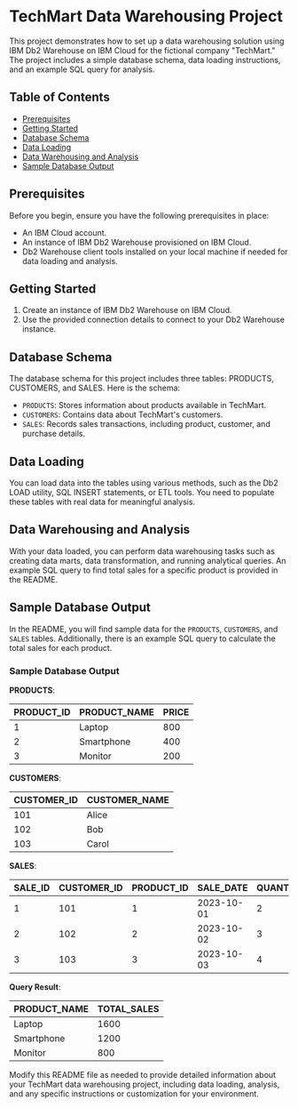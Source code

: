 # TechMart Data Warehousing Project

This project demonstrates how to set up a data warehousing solution using IBM Db2 Warehouse on IBM Cloud for the fictional company "TechMart." The project includes a simple database schema, data loading instructions, and an example SQL query for analysis.

## Table of Contents

- [Prerequisites](#prerequisites)
- [Getting Started](#getting-started)
- [Database Schema](#database-schema)
- [Data Loading](#data-loading)
- [Data Warehousing and Analysis](#data-warehousing-and-analysis)
- [Sample Database Output](#sample-database-output)

## Prerequisites

Before you begin, ensure you have the following prerequisites in place:

- An IBM Cloud account.
- An instance of IBM Db2 Warehouse provisioned on IBM Cloud.
- Db2 Warehouse client tools installed on your local machine if needed for data loading and analysis.

## Getting Started

1. Create an instance of IBM Db2 Warehouse on IBM Cloud.
2. Use the provided connection details to connect to your Db2 Warehouse instance.

## Database Schema

The database schema for this project includes three tables: PRODUCTS, CUSTOMERS, and SALES. Here is the schema:

- `PRODUCTS`: Stores information about products available in TechMart.
- `CUSTOMERS`: Contains data about TechMart's customers.
- `SALES`: Records sales transactions, including product, customer, and purchase details.

## Data Loading

You can load data into the tables using various methods, such as the Db2 LOAD utility, SQL INSERT statements, or ETL tools. You need to populate these tables with real data for meaningful analysis.

## Data Warehousing and Analysis

With your data loaded, you can perform data warehousing tasks such as creating data marts, data transformation, and running analytical queries. An example SQL query to find total sales for a specific product is provided in the README.

## Sample Database Output

In the README, you will find sample data for the `PRODUCTS`, `CUSTOMERS`, and `SALES` tables. Additionally, there is an example SQL query to calculate the total sales for each product.

### Sample Database Output

**PRODUCTS**:

| PRODUCT_ID | PRODUCT_NAME | PRICE |
|-----------|--------------|-------|
| 1         | Laptop       | 800   |
| 2         | Smartphone   | 400   |
| 3         | Monitor      | 200   |

**CUSTOMERS**:

| CUSTOMER_ID | CUSTOMER_NAME |
|------------|---------------|
| 101        | Alice         |
| 102        | Bob           |
| 103        | Carol         |

**SALES**:

| SALE_ID | CUSTOMER_ID | PRODUCT_ID | SALE_DATE  | QUANTITY | TOTAL_AMOUNT |
|--------|------------|------------|------------|----------|--------------|
| 1      | 101        | 1          | 2023-10-01 | 2        | 1600         |
| 2      | 102        | 2          | 2023-10-02 | 3        | 1200         |
| 3      | 103        | 3          | 2023-10-03 | 4        | 800          |

**Query Result**:

| PRODUCT_NAME | TOTAL_SALES |
|--------------|-------------|
| Laptop       | 1600        |
| Smartphone   | 1200        |
| Monitor      | 800         |

Modify this README file as needed to provide detailed information about your TechMart data warehousing project, including data loading, analysis, and any specific instructions or customization for your environment.
